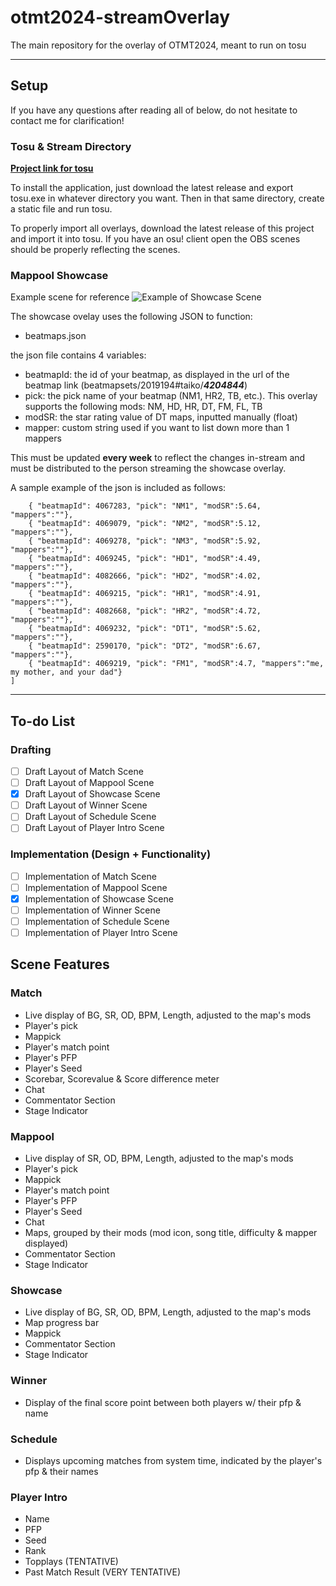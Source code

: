 # otmt2024-streamOverlay
The main repository for the overlay of OTMT2024, meant to run on tosu
___
## Setup

If you have any questions after reading all of below, do not hesitate to contact me for clarification!

### Tosu & Stream Directory
**[Project link for tosu](https://github.com/KotRikD/tosu#readme)**

To install the application, just download the latest release and export tosu.exe in whatever directory you want. Then in that same directory, create a static file and run tosu.

To properly import all overlays, download the latest release of this project and import it into tosu. If you have an osu! client open the OBS scenes should be properly reflecting the scenes. 

### Mappool Showcase
Example scene for reference
![Example of Showcase Scene](https://cdn.discordapp.com/attachments/793324125723820086/1236058474224423083/image.png?ex=6636a0a9&is=66354f29&hm=3dbf545782e0985d38cac4563afcccf32368444eebcad2206afc5222230551c1&)

The showcase ovelay uses the following JSON to function:
- beatmaps.json

the json file contains 4 variables:
- beatmapId: the id of your beatmap, as displayed in the url of the beatmap link (beatmapsets/2019194#taiko/***4204844***)
- pick: the pick name of your beatmap (NM1, HR2, TB, etc.). This overlay supports the following mods: NM, HD, HR, DT, FM, FL, TB
- modSR: the star rating value of DT maps, inputted manually (float)
- mapper: custom string used if you want to list down more than 1 mappers

This must be updated **every week** to reflect the changes in-stream and must be distributed to the person streaming the showcase overlay.

A sample example of the json is included as follows:
```[
    { "beatmapId": 4067283, "pick": "NM1", "modSR":5.64, "mappers":""},
    { "beatmapId": 4069079, "pick": "NM2", "modSR":5.12, "mappers":""},
    { "beatmapId": 4069278, "pick": "NM3", "modSR":5.92, "mappers":""},
    { "beatmapId": 4069245, "pick": "HD1", "modSR":4.49, "mappers":""},
    { "beatmapId": 4082666, "pick": "HD2", "modSR":4.02, "mappers":""},
    { "beatmapId": 4069215, "pick": "HR1", "modSR":4.91, "mappers":""},
    { "beatmapId": 4082668, "pick": "HR2", "modSR":4.72, "mappers":""},
    { "beatmapId": 4069232, "pick": "DT1", "modSR":5.62, "mappers":""},
    { "beatmapId": 2590170, "pick": "DT2", "modSR":6.67, "mappers":""},
    { "beatmapId": 4069219, "pick": "FM1", "modSR":4.7, "mappers":"me, my mother, and your dad"}
]
```
___
## To-do List

### Drafting
- [ ] Draft Layout of Match Scene
- [ ] Draft Layout of Mappool Scene
- [X] Draft Layout of Showcase Scene
- [ ] Draft Layout of Winner Scene
- [ ] Draft Layout of Schedule Scene
- [ ] Draft Layout of Player Intro Scene
### Implementation (Design + Functionality)
- [ ] Implementation of Match Scene
- [ ] Implementation of Mappool Scene
- [x] Implementation of Showcase Scene
- [ ] Implementation of Winner Scene
- [ ] Implementation of Schedule Scene
- [ ] Implementation of Player Intro Scene

## Scene Features

### Match
- Live display of BG, SR, OD, BPM, Length, adjusted to the map's mods
- Player's pick
- Mappick
- Player's match point
- Player's PFP
- Player's Seed
- Scorebar, Scorevalue & Score difference meter
- Chat
- Commentator Section
- Stage Indicator

### Mappool
- Live display of SR, OD, BPM, Length, adjusted to the map's mods
- Player's pick
- Mappick
- Player's match point
- Player's PFP
- Player's Seed
- Chat
- Maps, grouped by their mods (mod icon, song title, difficulty & mapper displayed)
- Commentator Section
- Stage Indicator

### Showcase
- Live display of BG, SR, OD, BPM, Length, adjusted to the map's mods
- Map progress bar
- Mappick
- Commentator Section
- Stage Indicator

### Winner
- Display of the final score point between both players w/ their pfp & name

### Schedule
- Displays upcoming matches from system time, indicated by the player's pfp & their names

### Player Intro
- Name
- PFP
- Seed
- Rank
- Topplays (TENTATIVE)
- Past Match Result (VERY TENTATIVE)